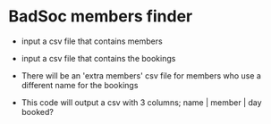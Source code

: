 # BadSoc members finder
* input a csv file that contains members
* input a csv file that contains the bookings

* There will be an 'extra members' csv file for members who use a different name for the bookings


* This code will output a csv with 3 columns; name | member | day booked?  